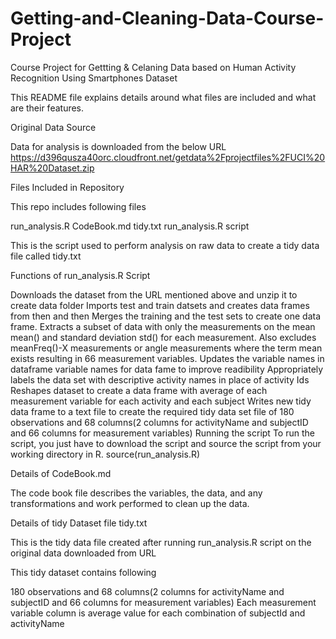 # Getting-and-Cleaning-Data-Course-Project
Course Project for Gettting & Celaning Data based on Human Activity Recognition Using Smartphones Dataset

This README file explains details around what files are included and what are their features.

Original Data Source

Data for analysis is downloaded from the below URL
https://d396qusza40orc.cloudfront.net/getdata%2Fprojectfiles%2FUCI%20HAR%20Dataset.zip

Files Included in Repository

This repo includes following files

run_analysis.R
CodeBook.md
tidy.txt
run_analysis.R script

This is the script used to perform analysis on raw data to create a tidy data file called tidy.txt

Functions of run_analysis.R Script

Downloads the dataset from the URL mentioned above and unzip it to create data folder
Imports test and train datsets and creates data frames from then and then Merges the training and the test sets to create one data frame.
Extracts a subset of data with only the measurements on the mean mean() and standard deviation std() for each measurement. Also excludes meanFreq()-X measurements or angle measurements where the term mean exists resulting in 66 measurement variables.
Updates the variable names in dataframe variable names for data fame to improve readibility
Appropriately labels the data set with descriptive activity names in place of activity Ids
Reshapes dataset to create a data frame with average of each measurement variable for each activity and each subject
Writes new tidy data frame to a text file to create the required tidy data set file of 180 observations and 68 columns(2 columns for activityName and subjectID and 66 columns for measurement variables)
Running the script
To run the script, you just have to download the script and source the script from your working directory in R. source(run_analysis.R)

Details of CodeBook.md

The code book file describes the variables, the data, and any transformations and work performed to clean up the data.

Details of tidy Dataset file tidy.txt

This is the tidy data file created after running run_analysis.R script on the original data downloaded from URL

This tidy dataset contains following

180 observations and 68 columns(2 columns for activityName and subjectID and 66 columns for measurement variables)
Each measurement variable column is average value for each combination of subjectId and activityName
